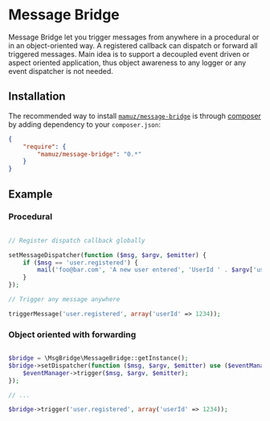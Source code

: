 Message Bridge
=================

Message Bridge let you trigger messages from anywhere in a procedural or in an object-oriented way.
A registered callback can dispatch or forward all triggered messages.
Main idea is to support a decoupled event driven or aspect oriented application, thus object awareness to any
logger or any event dispatcher is not needed.

## Installation

The recommended way to install
[`mamuz/message-bridge`](https://packagist.org/packages/mamuz/message-bridge) is through
[composer](http://getcomposer.org/) by adding dependency to your `composer.json`:

```json
{
    "require": {
        "mamuz/message-bridge": "0.*"
    }
}
```

## Example

### Procedural

```php

// Register dispatch callback globally

setMessageDispatcher(function ($msg, $argv, $emitter) {
    if ($msg == 'user.registered') {
        mail('foo@bar.com', 'A new user entered', 'UserId ' . $argv['userId']);
    }
});

// Trigger any message anywhere

triggerMessage('user.registered', array('userId' => 1234));
```

### Object oriented with forwarding

```php

$bridge = \MsgBridge\MessageBridge::getInstance();
$bridge->setDispatcher(function ($msg, $argv, $emitter) use ($eventManager) {
    $eventManager->trigger($msg, $argv, $emitter);
});

// ...

$bridge->trigger('user.registered', array('userId' => 1234));
```
